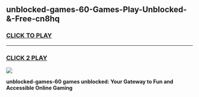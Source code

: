 
## unblocked-games-60-Games-Play-Unblocked-&-Free-cn8hq
<h3>
<a href="https://premium76.site?title=unblocked-games-60&ref=24A">CLICK TO PLAY</a></h3>
<hr>

<h3>
<a href="https://premium76.site?title=unblocked-games-60&ref=24A">CLICK 2 PLAY</a>
  
</h3>

<a href="https://premium76.site?title=unblocked-games-60&ref=24A"><img src="https://clearcache.store/games.png"></a>


**unblocked-games-60 games unblocked: Your Gateway to Fun and Accessible Online Gaming**
